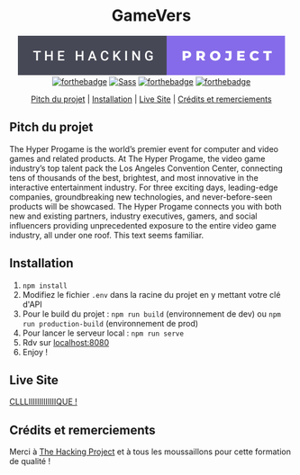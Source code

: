 <div align='center'>

# GameVers

[![THP Badge](https://raw.githubusercontent.com/Beygs/Beygs/main/assets/the-hacking-project-badge.svg)](https://www.thehackingproject.org/)
[![forthebadge](https://forthebadge.com/images/badges/made-with-typescript.svg)](https://forthebadge.com)
[![Sass](https://img.shields.io/badge/Sass-CC6699?style=for-the-badge&logo=sass&logoColor=white)](https://sass-lang.com/)
[![forthebadge](https://forthebadge.com/images/badges/built-with-love.svg)](https://forthebadge.com)
[![forthebadge](https://forthebadge.com/images/badges/makes-people-smile.svg)](https://forthebadge.com)

[Pitch du projet](#pitch-du-projet) | 
[Installation](#installation) | 
[Live Site](#live-site) | 
[Crédits et remerciements](#crédits-et-remerciements)

</div>

## Pitch du projet

The Hyper Progame is the world’s premier event for computer and video games and related products. At The Hyper Progame, the video game industry’s top talent pack the Los Angeles Convention Center, connecting tens of thousands of the best, brightest, and most innovative in the interactive entertainment industry. For three exciting days, leading-edge companies, groundbreaking new technologies, and never-before-seen products will be showcased. The Hyper Progame connects you with both new and existing partners, industry executives, gamers, and social influencers providing unprecedented exposure to the entire video game industry, all under one roof. This text seems familiar.

## Installation

1. `npm install`
2. Modifiez le fichier `.env` dans la racine du projet en y mettant votre clé d'API
3. Pour le build du projet : `npm run build` (environnement de dev) ou `npm run production-build` (environnement de prod)
4. Pour lancer le serveur local : `npm run serve`
5. Rdv sur [localhost:8080](localhost:8080)
6. Enjoy !

## Live Site

[CLLLIIIIIIIIIIIIIQUE !](https://beygs.github.io/GameVers/)

## Crédits et remerciements

Merci à [The Hacking Project](https://www.thehackingproject.org/) et à tous les moussaillons pour cette formation de qualité !
